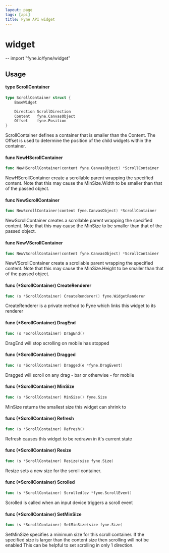 ```yaml
---
layout: page
tags: [api]
title: Fyne API widget
---
```


# widget
--
    import "fyne.io/fyne/widget"

## Usage

#### type ScrollContainer

```go
type ScrollContainer struct {
	BaseWidget

	Direction ScrollDirection
	Content   fyne.CanvasObject
	Offset    fyne.Position
}
```

ScrollContainer defines a container that is smaller than the Content. The Offset
is used to determine the position of the child widgets within the container.

#### func  NewHScrollContainer

```go
func NewHScrollContainer(content fyne.CanvasObject) *ScrollContainer
```
NewHScrollContainer create a scrollable parent wrapping the specified content.
Note that this may cause the MinSize.Width to be smaller than that of the passed
object.

#### func  NewScrollContainer

```go
func NewScrollContainer(content fyne.CanvasObject) *ScrollContainer
```
NewScrollContainer creates a scrollable parent wrapping the specified content.
Note that this may cause the MinSize to be smaller than that of the passed
object.

#### func  NewVScrollContainer

```go
func NewVScrollContainer(content fyne.CanvasObject) *ScrollContainer
```
NewVScrollContainer create a scrollable parent wrapping the specified content.
Note that this may cause the MinSize.Height to be smaller than that of the
passed object.

#### func (*ScrollContainer) CreateRenderer

```go
func (s *ScrollContainer) CreateRenderer() fyne.WidgetRenderer
```
CreateRenderer is a private method to Fyne which links this widget to its
renderer

#### func (*ScrollContainer) DragEnd

```go
func (s *ScrollContainer) DragEnd()
```
DragEnd will stop scrolling on mobile has stopped

#### func (*ScrollContainer) Dragged

```go
func (s *ScrollContainer) Dragged(e *fyne.DragEvent)
```
Dragged will scroll on any drag - bar or otherwise - for mobile

#### func (*ScrollContainer) MinSize

```go
func (s *ScrollContainer) MinSize() fyne.Size
```
MinSize returns the smallest size this widget can shrink to

#### func (*ScrollContainer) Refresh

```go
func (s *ScrollContainer) Refresh()
```
Refresh causes this widget to be redrawn in it's current state

#### func (*ScrollContainer) Resize

```go
func (s *ScrollContainer) Resize(size fyne.Size)
```
Resize sets a new size for the scroll container.

#### func (*ScrollContainer) Scrolled

```go
func (s *ScrollContainer) Scrolled(ev *fyne.ScrollEvent)
```
Scrolled is called when an input device triggers a scroll event

#### func (*ScrollContainer) SetMinSize

```go
func (s *ScrollContainer) SetMinSize(size fyne.Size)
```
SetMinSize specifies a minimum size for this scroll container. If the specified
size is larger than the content size then scrolling will not be enabled This can
be helpful to set scrolling in only 1 direction.

